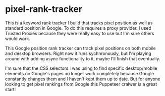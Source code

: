 # pixel-rank-tracker
This is a keyword rank tracker I build that tracks pixel position as well as standard position in Google. To do this requires a proxy provider. I used Trusted Proxies because they were really easy to use but I'm sure others would work.

This Google position rank tracker can track pixel positions on both mobile and desktop browsers. Right now it runs sychnronously, but I'm playing around with adding async functionality to it, maybe I'll finish that eventually.

I'm sure that the CSS selectors I was using to find specific desktop/mobile elements on Google's pages no longer work completely because Google constantly changes them and I haven't kept them up to date. But for anyone looking to get pixel rankings from Google this Puppeteer cralwer is a great start!
